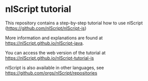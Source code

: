 # nlScript tutorial

This repository contains a step-by-step tutorial how to use nlScript (https://github.com/nlScript/nlScript-js)

More information and explanations are found at https://nlScript.github.io/nlScript-java.

You can access the web version of the tutorial at https://nlScript.github.io/nlScript-tutorial-js

nlScript is also available in other languages, see https://github.com/orgs/nlScript/repositories
